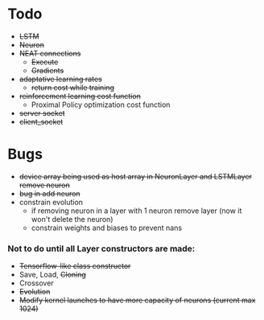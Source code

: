 # Todo

- ~~LSTM~~
- ~~Neuron~~
- ~~NEAT connections~~ 
	- ~~Execute~~
	- ~~Gradients~~
- ~~adaptative learning rates~~
    - ~~return cost while training~~
- ~~reinforcement learning cost function~~
    - Proximal Policy optimization cost function
- ~~server socket~~
- ~~client_socket~~


# Bugs
 - ~~device array being used as host array in NeuronLayer and LSTMLayer remove neuron~~
 - ~~bug in add neuron~~
 - constrain evolution
    * if removing neuron in a layer with 1 neuron remove layer (now it won't delete the neuron)
    * constrain weights and biases to prevent nans

### Not to do until all Layer constructors are made:

- ~~Tensorflow-like class constructor~~
- Save, Load, ~~Cloning~~
- Crossover
- ~~Evolution~~
- ~~Modify kernel launches to have more capacity of neurons (current max 1024)~~
